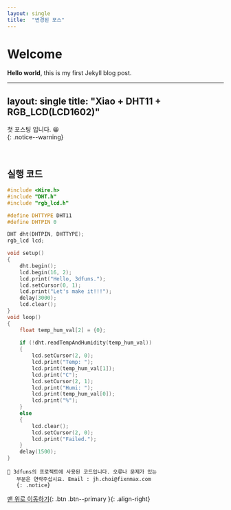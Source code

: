 ```yaml
---
layout: single
title:  "변경된 포스"
---
```


# Welcome

**Hello world**, this is my first Jekyll blog post.

---
layout: single
title:  "Xiao + DHT11 + RGB_LCD(LCD1602)" 
---


첫 포스팅 입니다. 😀    
{: .notice--warning}

<br>

## 실행 코드
```cpp
#include <Wire.h>
#include "DHT.h"
#include "rgb_lcd.h"

#define DHTTYPE DHT11
#define DHTPIN 0

DHT dht(DHTPIN, DHTTYPE);
rgb_lcd lcd;

void setup()
{
    dht.begin();
    lcd.begin(16, 2);
    lcd.print("Hello, 3dfuns.");
    lcd.setCursor(0, 1);
    lcd.print("Let's make it!!!");
    delay(3000);
    lcd.clear();
}
void loop()
{
    float temp_hum_val[2] = {0};
    
    if (!dht.readTempAndHumidity(temp_hum_val))
    {
        lcd.setCursor(2, 0);
        lcd.print("Temp: ");
        lcd.print(temp_hum_val[1]);
        lcd.print("C");
        lcd.setCursor(2, 1);
        lcd.print("Humi: ");
        lcd.print(temp_hum_val[0]);
        lcd.print("%");
    }
    else
    {
        lcd.clear();
        lcd.setCursor(2, 0);
        lcd.print("Failed.");
    }
    delay(1500);
}
```

    👀 3dfuns의 프로젝트에 사용된 코드입니다. 오류나 문제가 있는
       부분은 연락주십시요. Email : jh.choi@fixnmax.com
       {: .notice}  
       
[맨 위로 이동하기](#){: .btn .btn--primary }{: .align-right}
